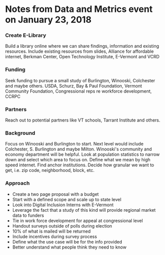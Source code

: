 # Notes from Data and Metrics event on January 23, 2018

### Create E-Library
Build a library online where we can share findings, information and existing resources. Include existing resources from slides, Alliance for affordable internet, Berkman Center, Open Technology Institute, E-Vermont and VCRD

### Funding 
Seek funding to pursue a small study of Burlington, Winooski, Colchester and maybe others. USDA, Schurz, Bay & Paul Foundation, Vermont Community Foundation, Congressional reps re workforce development, CCRPC

### Partners
Reach out to potential partners like VT schools, Tarrant Institute and others. 

### Background
Focus on Winooski and Burlington to start. Next level would include Colchester, S. Burlington and maybe Milton. Winooski's community and economy department will be helpful. Look at population statistics to narrow down and select which area to focus on. Define what we mean by high speed internet. Find anchor institutions. Decide how granular we want to get, i.e. zip code, neighborhood, block, etc.  

### Approach
* Create a two page proposal with a budget 
* Start with a defined scope and scale up to state level
* Look into Digital Inclusion Interns with E-Vermont
* Leverage the fact that a study of this kind will provide regional market data to funders
* Tie in work force development for appeal at congressional level
* Handout surveys outside of polls during election
* 10% of what is mailed will be returned
* Include incentives during survey process
* Define what the use case will be for the info provided
* Better understand what people think they need to know
